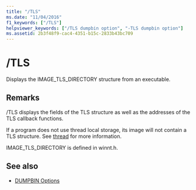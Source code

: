 ```yaml
---
title: "/TLS"
ms.date: "11/04/2016"
f1_keywords: ["/TLS"]
helpviewer_keywords: ["/TLS dumpbin option", "-TLS dumpbin option"]
ms.assetid: 2b3f48f9-cac4-4351-b15c-2833b43bc709
---
```

# /TLS

Displays the IMAGE_TLS_DIRECTORY structure from an executable.

## Remarks

/TLS displays the fields of the TLS structure as well as the addresses of the TLS callback functions.

If a program does not use thread local storage, its image will not contain a TLS structure.  See [thread](../../cpp/thread.md) for more information.

IMAGE_TLS_DIRECTORY is defined in winnt.h.

## See also

- [DUMPBIN Options](../../build/reference/dumpbin-options.md)
